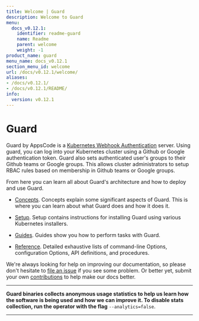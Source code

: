 ```yaml
---
title: Welcome | Guard
description: Welcome to Guard
menu:
  docs_v0.12.1:
    identifier: readme-guard
    name: Readme
    parent: welcome
    weight: -1
product_name: guard
menu_name: docs_v0.12.1
section_menu_id: welcome
url: /docs/v0.12.1/welcome/
aliases:
- /docs/v0.12.1/
- /docs/v0.12.1/README/
info:
  version: v0.12.1
---
```


# Guard

Guard by AppsCode is a [Kubernetes Webhook Authentication](https://kubernetes.io/docs/admin/authentication/#webhook-token-authentication) server. Using guard, you can log into your Kubernetes cluster using a Github or Google authentication token. Guard also sets authenticated user's groups to their Github teams or Google groups. This allows cluster administrators to setup RBAC rules based on membership in Github teams or Google groups.

From here you can learn all about Guard's architecture and how to deploy and use Guard.

- [Concepts](/docs/v0.12.1/concepts/). Concepts explain some significant aspects of Guard. This is where you can learn about what Guard does and how it does it.

- [Setup](/docs/v0.12.1/setup/). Setup contains instructions for installing Guard using various Kubernetes installers.

- [Guides](/docs/v0.12.1/guides/). Guides show you how to perform tasks with Guard.

- [Reference](/docs/v0.12.1/reference/). Detailed exhaustive lists of
command-line Options, configuration Options, API definitions, and procedures.

We're always looking for help on improving our documentation, so please don't hesitate to [file an issue](https://go.kubeguard.dev/guard/issues/new) if you see some problem. Or better yet, submit your own [contributions](/docs/v0.12.1/CONTRIBUTING) to help
make our docs better.

---

**Guard binaries collects anonymous usage statistics to help us learn how the software is being used and how we can improve it. To disable stats collection, run the operator with the flag** `--analytics=false`.

---
